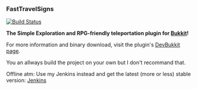 ### FastTravelSigns ### 
[![Build Status](https://travis-ci.org/oneill011990/FastTravelReborn.svg?branch=master)](https://travis-ci.org/oneill011990/FastTravelReborn)

**The Simple Exploration and RPG-friendly teleportation plugin for [Bukkit](http://bukkit.org)!**

For more information and binary download, visit the plugin's [DevBukkit page](http://dev.bukkit.org/server-mods/fasttravel/).

You an allways build the project on your own but I don't recommand that.

Offline atm: Use my Jenkins instead and get the latest (more or less) stable version: [Jenkins](http://ci.germanspacebuild.de:8080/job/FastTravelSigns/)